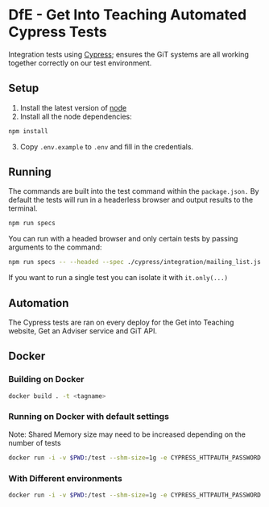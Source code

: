 
# DfE - Get Into Teaching Automated Cypress Tests

Integration tests using [Cypress](https://www.cypress.io/); ensures the GiT systems are all working together correctly on our test environment.

## Setup

1. Install the latest version of [node](https://nodejs.org/en/)
2. Install all the node dependencies:

```bash
npm install
```

3. Copy `.env.example` to `.env` and fill in the credentials.

## Running

The commands are built into the test command within the `package.json.` By default the tests will run in a headerless browser and output results to the terminal.

```bash
npm run specs
```

You can run with a headed browser and only certain tests by passing arguments to the command:

```bash
npm run specs -- --headed --spec ./cypress/integration/mailing_list.js
```

If you want to run a single test you can isolate it with `it.only(...)`

## Automation

The Cypress tests are ran on every deploy for the Get into Teaching website, Get an Adviser service and GiT API. 

## Docker

### Building on Docker

```bash
docker build . -t <tagname>
```

### Running on Docker with default settings

Note: Shared Memory size may need to be increased depending on the number of tests

```bash
docker run -i -v $PWD:/test --shm-size=1g -e CYPRESS_HTTPAUTH_PASSWORD -e CYPRESS_HTTPAUTH_USERNAME -w /test cypress/included:4.2.0
```

### With Different environments

```bash
docker run -i -v $PWD:/test --shm-size=1g -e CYPRESS_HTTPAUTH_PASSWORD -e CYPRESS_HTTPAUTH_USERNAME -w /test cypress/included:4.2.0 --config-file cypress-qa.json
```
